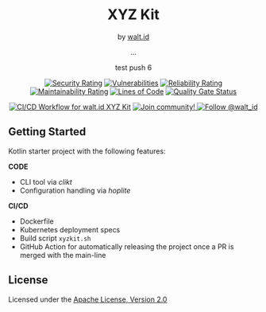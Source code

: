 <div align="center">
 <h1>XYZ Kit</h1>
 <span>by </span><a href="https://walt.id">walt.id</a>
 <p>...<p>
 
 test push 6

[![Security Rating](https://sonarcloud.io/api/project_badges/measure?project=walt-id_waltid-xyzkit&metric=security_rating)](https://sonarcloud.io/dashboard?id=walt-id_waltid-xyzkit)
[![Vulnerabilities](https://sonarcloud.io/api/project_badges/measure?project=walt-id_waltid-xyzkit&metric=vulnerabilities)](https://sonarcloud.io/dashboard?id=walt-id_waltid-xyzkit)
[![Reliability Rating](https://sonarcloud.io/api/project_badges/measure?project=walt-id_waltid-xyzkit&metric=reliability_rating)](https://sonarcloud.io/dashboard?id=walt-id_waltid-xyzkit)
[![Maintainability Rating](https://sonarcloud.io/api/project_badges/measure?project=walt-id_waltid-xyzkit&metric=sqale_rating)](https://sonarcloud.io/dashboard?id=walt-id_waltid-xyzkit)
[![Lines of Code](https://sonarcloud.io/api/project_badges/measure?project=walt-id_waltid-xyzkit&metric=ncloc)](https://sonarcloud.io/dashboard?id=walt-id_waltid-xyzkit)
[![Quality Gate Status](https://sonarcloud.io/api/project_badges/measure?project=walt-id_waltid-xyzkit-examples&metric=alert_status)](https://sonarcloud.io/dashboard?id=walt-id_waltid-xyzkit)

[![CI/CD Workflow for walt.id XYZ Kit](https://github.com/walt-id/waltid-xyzkit/actions/workflows/build.yml/badge.svg?branch=master)](https://github.com/walt-id/waltid-xyzkit/actions/workflows/build.yml)
<a href="https://walt.id/community">
<img src="https://img.shields.io/badge/Join-The Community-blue.svg?style=flat" alt="Join community!" />
</a>
<a href="https://twitter.com/intent/follow?screen_name=walt_id">
<img src="https://img.shields.io/twitter/follow/walt_id.svg?label=Follow%20@walt_id" alt="Follow @walt_id" />
</a>


</div>

## Getting Started

Kotlin starter project with the following features:

**CODE**
- CLI tool via *clikt*
- Configuration handling via *hoplite*

**CI/CD**
- Dockerfile
- Kubernetes deployment specs
- Build script `xyzkit.sh`
- GitHub Action for automatically releasing the project once a PR is merged with the main-line


## License

Licensed under the [Apache License, Version 2.0](https://github.com/walt-id/waltid-xyzkit/blob/master/LICENSE)
